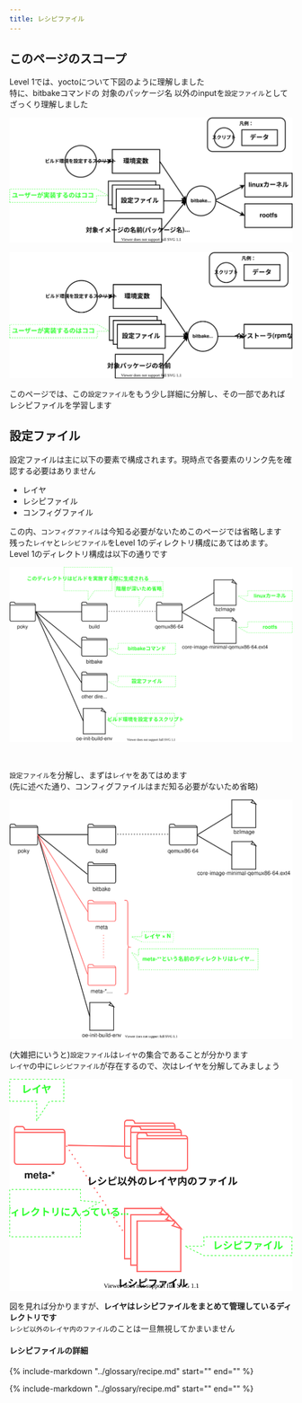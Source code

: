 ```yaml
---
title: レシピファイル
---
```


## このページのスコープ

Level 1では、yoctoについて下図のように理解しました  
特に、bitbakeコマンドの 対象のパッケージ名 以外のinputを`設定ファイル`としてざっくり理解しました  


![](../level-1/images/os-build.drawio.svg)

![](../level-1/images/package-build.drawio.svg)

このページでは、この`設定ファイル`をもう少し詳細に分解し、その一部であればレシピファイルを学習します  

## 設定ファイル

設定ファイルは主に以下の要素で構成されます。現時点で各要素のリンク先を確認する必要はありません  

* レイヤ  
* レシピファイル  
* コンフィグファイル  

この内、`コンフィグファイル`は今知る必要がないためこのページでは省略します  
残った`レイヤ`と`レシピファイル`をLevel 1のディレクトリ構成にあてはめます。 Level 1のディレクトリ構成は以下の通りです  

![](../level-1/images/poky_directory.drawio.svg)

</br>

`設定ファイル`を分解し、まずは`レイヤ`をあてはめます  
(先に述べた通り、コンフィグファイルはまだ知る必要がないため省略)   

![](./images/poky_directory_rough.drawio.svg)

(大雑把にいうと)`設定ファイル`は`レイヤ`の集合であることが分かります  
`レイヤ`の中に`レシピファイル`が存在するので、次はレイヤを分解してみましょう  

![](./images/layer_directory.drawio.svg)

図を見れば分かりますが、**レイヤはレシピファイルをまとめて管理しているディレクトリです**  
`レシピ以外のレイヤ内のファイル`のことは一旦無視してかまいません  

#### レシピファイルの詳細

{%
   include-markdown "../glossary/recipe.md"
   start="<!--outline-start-->"
   end="<!--outline-end-->"
%}

{%
   include-markdown "../glossary/recipe.md"
   start="<!--example-start-->"
   end="<!--example-end-->"
%}